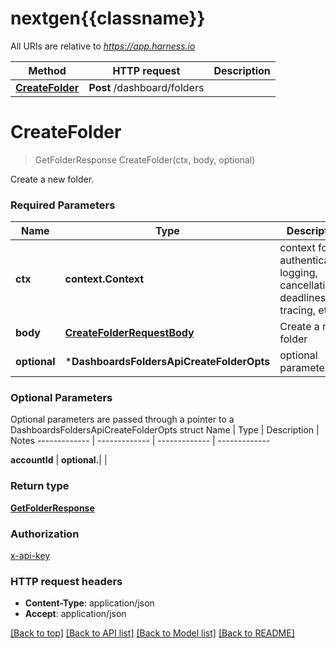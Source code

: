 # nextgen{{classname}}

All URIs are relative to *https://app.harness.io*

Method | HTTP request | Description
------------- | ------------- | -------------
[**CreateFolder**](DashboardsFoldersApi.md#CreateFolder) | **Post** /dashboard/folders | 

# **CreateFolder**
> GetFolderResponse CreateFolder(ctx, body, optional)


Create a new folder.

### Required Parameters

Name | Type | Description  | Notes
------------- | ------------- | ------------- | -------------
 **ctx** | **context.Context** | context for authentication, logging, cancellation, deadlines, tracing, etc.
  **body** | [**CreateFolderRequestBody**](CreateFolderRequestBody.md)| Create a new folder | 
 **optional** | ***DashboardsFoldersApiCreateFolderOpts** | optional parameters | nil if no parameters

### Optional Parameters
Optional parameters are passed through a pointer to a DashboardsFoldersApiCreateFolderOpts struct
Name | Type | Description  | Notes
------------- | ------------- | ------------- | -------------

 **accountId** | **optional.**|  | 

### Return type

[**GetFolderResponse**](GetFolderResponse.md)

### Authorization

[x-api-key](../README.md#x-api-key)

### HTTP request headers

 - **Content-Type**: application/json
 - **Accept**: application/json

[[Back to top]](#) [[Back to API list]](../README.md#documentation-for-api-endpoints) [[Back to Model list]](../README.md#documentation-for-models) [[Back to README]](../README.md)

